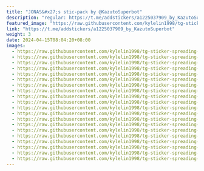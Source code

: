 ```yaml
---
title: "JONAS&#x27;s stic-pack by @KazutoSuperbot"
description: "regular: https://t.me/addstickers/a1225037909_by_KazutoSuperbot"
featured_image: "https://raw.githubusercontent.com/kylelin1998/tg-sticker-spreading-worldwide-images/main/img/a6658d0d-f43f-458c-8592-059ac1cd09bb.jpg"
link: "https://t.me/addstickers/a1225037909_by_KazutoSuperbot"
weight: 3
date: 2024-04-15T08:04:20+08:00
images:
  - https://raw.githubusercontent.com/kylelin1998/tg-sticker-spreading-worldwide-images/main/img/a6658d0d-f43f-458c-8592-059ac1cd09bb.jpg
  - https://raw.githubusercontent.com/kylelin1998/tg-sticker-spreading-worldwide-images/main/img/a6f71358-95f2-4eb4-bc83-49eefe7e1c55.jpg
  - https://raw.githubusercontent.com/kylelin1998/tg-sticker-spreading-worldwide-images/main/img/950a2507-8340-4a67-9eab-c5bcd75a48f4.jpg
  - https://raw.githubusercontent.com/kylelin1998/tg-sticker-spreading-worldwide-images/main/img/4dbba0f1-1c64-4d74-9558-54ea7ac6c83f.jpg
  - https://raw.githubusercontent.com/kylelin1998/tg-sticker-spreading-worldwide-images/main/img/392130e4-a6e1-4099-b640-31666b62fdcf.jpg
  - https://raw.githubusercontent.com/kylelin1998/tg-sticker-spreading-worldwide-images/main/img/3b631267-d8af-42fa-a3bf-b039a198adc6.jpg
  - https://raw.githubusercontent.com/kylelin1998/tg-sticker-spreading-worldwide-images/main/img/3b79237c-0487-4424-8e98-3e7d5f00954e.jpg
  - https://raw.githubusercontent.com/kylelin1998/tg-sticker-spreading-worldwide-images/main/img/39ef489a-0d8b-4fc6-a423-cdb73d40a1bb.jpg
  - https://raw.githubusercontent.com/kylelin1998/tg-sticker-spreading-worldwide-images/main/img/b0dc5edf-15d6-49b4-8cdb-4892d0e90317.jpg
  - https://raw.githubusercontent.com/kylelin1998/tg-sticker-spreading-worldwide-images/main/img/a8d1a76c-f0ab-45d3-bd90-b2d4a12b5e3a.jpg
  - https://raw.githubusercontent.com/kylelin1998/tg-sticker-spreading-worldwide-images/main/img/25e2d15a-2e78-4b0f-a65b-1a1e27a4c51d.jpg
  - https://raw.githubusercontent.com/kylelin1998/tg-sticker-spreading-worldwide-images/main/img/02968078-e89b-42d2-ab8c-79e689ccd6e8.jpg
  - https://raw.githubusercontent.com/kylelin1998/tg-sticker-spreading-worldwide-images/main/img/667eb65c-6438-461a-a724-b088bc310f0b.jpg
  - https://raw.githubusercontent.com/kylelin1998/tg-sticker-spreading-worldwide-images/main/img/e3ad4833-63fc-4eaa-ad4e-bc73ed48e4b5.jpg
  - https://raw.githubusercontent.com/kylelin1998/tg-sticker-spreading-worldwide-images/main/img/e2b64da3-e47f-4cbc-aed1-32b3b3307c5d.jpg
  - https://raw.githubusercontent.com/kylelin1998/tg-sticker-spreading-worldwide-images/main/img/28eab70a-c315-4538-abe8-3138f4eabde9.jpg
  - https://raw.githubusercontent.com/kylelin1998/tg-sticker-spreading-worldwide-images/main/img/f427357d-7f7e-4b14-a52e-4eec5809d257.jpg
  - https://raw.githubusercontent.com/kylelin1998/tg-sticker-spreading-worldwide-images/main/img/582d4573-dec2-4855-8fa6-f7c2eb4f043d.jpg
  - https://raw.githubusercontent.com/kylelin1998/tg-sticker-spreading-worldwide-images/main/img/4c7abe23-587e-41b2-9027-ad57219ff157.jpg
  - https://raw.githubusercontent.com/kylelin1998/tg-sticker-spreading-worldwide-images/main/img/06d95b06-861f-4205-957a-790bf001e1e0.jpg
---
```


